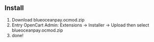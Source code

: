 ## Install

1. Download blueoceanpay.ocmod.zip
2. Entry OpenCart Admin: Extensions -> Installer -> Upload  then select blueoceanpay.ocmod.zip
3. done!